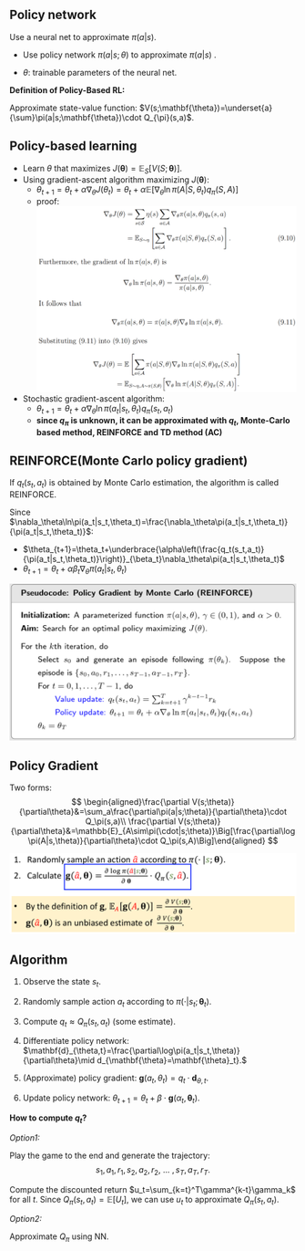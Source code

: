 ## Policy network 

Use a neural net to approximate $π(a|s)$.

- Use policy network $π(a|s;θ)$ to approximate $π (a|s)$ .

- $θ$: trainable parameters of the neural net.

**Definition of Policy-Based RL:** 

Approximate state-value function: $V(s;\mathbf{\theta})=\underset{a}{\sum}\pi(a|s;\mathbf{\theta})\cdot Q_{\pi}(s,a)$.

## Policy-based learning

- Learn $θ$ that maximizes $J(\mathbf{\theta})=\mathbb{E}_{S}[V(S;\mathbf{\theta})]$.
- Using gradient-ascent algorithm maximizing $J(\mathbf{\theta})$: 
  - $\theta_{t+1}=\theta_t+\alpha\nabla_\theta J(\theta_t)  =\theta_t+\alpha\mathbb{E}\left[\nabla_\theta\ln\pi(A|S,\theta_t)q_\pi(S,A)\right]$
  - proof:![image-20240204174509398](static/image-20240204174509398.png)
- Stochastic gradient-ascent algorithm:
  - $\theta_{t+1}=\theta_t+\alpha\nabla_\theta\ln\pi(a_t|s_t,\theta_t)q_\pi(s_t,a_t)$
  - **since $q_\pi$ is unknown, it can be approximated with $q_t$, Monte-Carlo based method, REINFORCE and TD method (AC)**

## REINFORCE(Monte Carlo policy gradient)

If $q_t(s_t, a_t)$ is obtained by Monte Carlo estimation, the algorithm is called REINFORCE.

Since $\nabla_\theta\ln\pi(a_t|s_t,\theta_t)=\frac{\nabla_\theta\pi(a_t|s_t,\theta_t)}{\pi(a_t|s_t,\theta_t)}$: 

- $\theta_{t+1}=\theta_t+\underbrace{\alpha\left(\frac{q_t(s_t,a_t)}{\pi(a_t|s_t,\theta_t)}\right)}_{\beta_t}\nabla_\theta\pi(a_t|s_t,\theta_t)$
- $\theta_{t+1}=\theta_t+\alpha\beta_t\nabla_\theta\pi(a_t|s_t,\theta_t)$

![image-20240204172611859](static/image-20240204172611859.png)











## Policy Gradient

Two forms: 
$$
\begin{aligned}\frac{\partial V(s;\theta)}{\partial\theta}&=\sum_a\frac{\partial\pi(a|s;\theta)}{\partial\theta}\cdot Q_\pi(s,a)\\
\frac{\partial V(s;\theta)}{\partial\theta}&=\mathbb{E}_{A\sim\pi(\cdot|s;\theta)}\Big[\frac{\partial\log\pi(A|s,\theta)}{\partial\theta}\cdot Q_\pi(s,A)\Big]\end{aligned}
$$

![image-20231128213014143](static/image-20231128213014143.png)

## Algorithm

1. Observe the state $s_t.$ 

2. Randomly sample action ${a_t}$ according to $\pi(\cdot|s_t;\mathbf{\theta}_t).$

3. Compute $q_t\approx Q_\pi(s_t,a_t)$ (some estimate).

4. Differentiate policy network: $\mathbf{d}_{\theta,t}=\frac{\partial\log\pi(a_t|s_t,\theta)}{\partial\theta}\mid d_{\mathbf{\theta}=\mathbf{\theta}_t}.$

5. (Approximate) policy gradient: $\mathbf{g}(a_t,\theta_t)=q_t\cdot\mathbf{d}_{\theta,t}.$

6. Update policy network: $\theta_{t+1}=\theta_t+\beta\cdot\mathbf{g}(\alpha_t,\mathbf{\theta}_t).$

**How to  compute $q_t$?**

*Option1:*

Play the game to the end and generate the trajectory:
$$
s_1,{a_1},r_1,s_2,{a_2},r_2,\ ...\ ,s_T,{a_T},r_T.
$$

Compute the discounted return $u_t=\sum_{k=t}^T\gamma^{k-t}\gamma_k$ for all $t.$ Since $Q_\pi(s_t,{a_t})=\mathbb{E}[U_t]$, we can use $u_t$ to approximate $Q_\pi(s_t,{a_t}).$

*Option2:*

Approximate $Q_\pi$ using NN.
